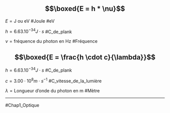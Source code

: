 
## $$\boxed{E = h * \nu}$$

$E = \text{J ou eV}$ #Joule #eV

$h = 6.63.10^{-34} J\cdot s$ #C_de_plank

$\nu = \text{fréquence du photon en Hz}$ #Fréquence

## $$\boxed{E = \frac{h \cdot c}{\lambda}}$$

$h = 6.63.10^{-34} J\cdot s$ #C_de_plank

$c = 3.00\cdot 10^{8}  m\cdot s^{-1}$ #C_vitesse_de_la_lumière

$\lambda = \text{Longueur d'onde du photon en m}$ #Mètre
___
#Chap1_Optique